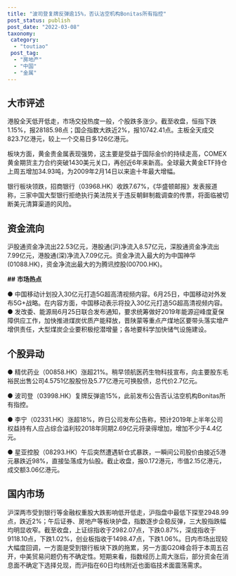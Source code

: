 ```yaml
---
title: "波司登复牌反弹逾15%，否认沽空机构Bonitas所有指控"
post_status: publish
post_date: "2022-03-08"
taxonomy:
 category: 
  - "toutiao"
 post_tag: 
  - "房地产"
  - "中国"
  - "金属"
---
```


## 大市评述

港股全天低开低走，市场交投热度一般，个股跌多涨少。截至收盘，恒指下跌1.15%，报28185.98点；国企指数大跌近2%，报10742.41点。主板全天成交823.7亿港元，较上一个交易日多126亿港元。

板块方面，黄金贵金属表现强势，这主要是受益于国际金价的持续走高，COMEX黄金期货主力合约突破1430美元关口，再创近6年来新高。全球最大黄金ETF持仓上周五增加34.93吨，为2009年2月14日以来逾十年最大增幅。

银行板块领跌，招商银行（03968.HK）收跌7.67%，《华盛顿邮报》发表报道称，三家中国大型银行拒绝执行美法院关于违反朝鲜制裁调查的传票，将面临被切断美元清算渠道的风险。

## 资金流向

沪股通资金净流出22.53亿元，港股通(沪)净流入8.57亿元，深股通资金净流出7.99亿元，港股通(深)净流入7.09亿元。资金净流入最大的为中国神华(01088.HK)，资金净流出最大的为腾讯控股(00700.HK)。

**##** **市场热点**

● 中国移动计划投入30亿元打造5G超高清视频内容。6月25日，中国移动对外发布5G+战略。在内容方面，中国移动表示将投入30亿元打造5G超高清视频内容。● 发改委、能源局6月25日联合发布通知，要求统筹做好2019年能源迎峰度夏保障供应工作，加快推进煤炭优质产能释放，晋陕蒙等重点产煤地区要带头落实增产增供责任，大型煤炭企业要积极挖潜增量；各地要科学加快储气设施建设。

## 个股异动

● 精优药业（00858.HK）涨超21%。稍早领航医药生物科技宣布，向主要股东毛裕民出售公司4.5751亿股股份及5.77亿港元可换股债，总代价2.7亿元。

● 波司登（03998.HK）复牌反弹逾15%，此前发布公告否认沽空机构Bonitas所有指控。

● 李宁（02331.HK）涨超18%，昨日公司发布公告称，预计2019年上半年公司权益持有人应占综合溢利较2018年同期2.69亿元将录得增加，增加不少于4.4亿元。

● 星亚控股（08293.HK）午后突然遭遇斩仓式暴跌，一瞬间公司股价由接近5港元暴跌近98%，直接坠落成为仙股。截止收盘，报0.172港元，市值2.15亿港元，成交额3.06亿港元。

## 国内市场

沪深两市受到银行等金融权重股大跌影响低开低走，沪指盘中最低下探至2948.99点，跌近2%；午后证券、房地产等板块护盘，指数逐步企稳反弹，三大股指跌幅均明显收窄。截至收盘，上证综指收于2982.07点，下跌0.87%，深成指收于9118.10点，下跌1.02%，创业板指收于1498.47点，下跌1.06%。日内市场出现较大幅度回调，一方面是受到银行板块下跌的拖累，另一方面G20峰会将于本周五召开，中美贸易问题仍有不确定性。短期来看，指数经历上周大涨后，部分资金在消息面不确定下选择兑现，而沪指在60日均线附近也面临技术面震荡需求。